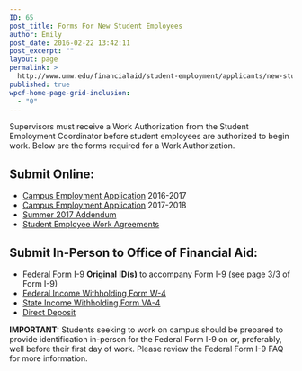 ```yaml
---
ID: 65
post_title: Forms For New Student Employees
author: Emily
post_date: 2016-02-22 13:42:11
post_excerpt: ""
layout: page
permalink: >
  http://www.umw.edu/financialaid/student-employment/applicants/new-student-employees/
published: true
wpcf-home-page-grid-inclusion:
  - "0"
---
```

Supervisors must receive a Work Authorization from the Student Employment Coordinator before student employees are authorized to begin work. Below are the forms required for a Work Authorization.
<h2>Submit Online:</h2>
<ul>
 	<li><a href="https://orgsync.com/129314/forms/166199" target="_blank" rel="noopener noreferrer">Campus Employment Application</a> 2016-2017</li>
 	<li><a href="https://orgsync.com/129314/forms/237497">Campus Employment Application</a> 2017-2018</li>
 	<li><a href="https://orgsync.com/129314/forms/252236">Summer 2017 Addendum</a></li>
 	<li><a href="https://orgsync.com/129314/forms/188994" target="_blank" rel="noopener noreferrer">Student Employee Work Agreements</a></li>
</ul>
<h2>Submit In-Person to Office of Financial Aid:</h2>
<ul>
 	<li><a href="https://www.uscis.gov/i-9">Federal Form I-9</a> <strong>Original</strong> <strong>ID(s)</strong> to accompany Form I-9 (see page 3/3 of Form I-9)</li>
 	<li><a href="http://www.irs.gov/pub/irs-pdf/fw4.pdf">Federal Income Withholding Form W-4</a></li>
 	<li><a href="http://www.umw.edu/documents/document/va-4/">State Income Withholding Form VA-4</a></li>
 	<li><a href="http://www.umw.edu/financialaid/wp-content/uploads/sites/31/2017/06/DirectDepositUpdated5.31.17.pdf">Direct Deposit</a></li>
</ul>
<strong>IMPORTANT:</strong> Students seeking to work on campus should be prepared to provide identification in-person for the Federal Form I-9 on or, preferably, well before their first day of work. Please review the Federal Form I-9 FAQ for more information.